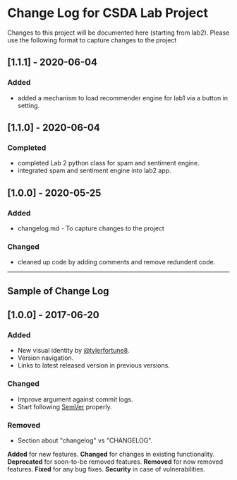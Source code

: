 # Change Log for CSDA Lab Project

Changes to this project will be documented here (starting from lab2). Please use the following format to capture changes to the project

## [1.1.1] - 2020-06-04

### Added

- added a mechanism to load recommender engine for lab1 via a button in setting.

## [1.1.0] - 2020-06-04

### Completed

- completed Lab 2 python class for spam and sentiment engine.
- integrated spam and sentiment engine into lab2 app.

## [1.0.0] - 2020-05-25

### Added

- changelog.md - To capture changes to the project

### Changed

- cleaned up code by adding comments and remove redundent code.

---

## Sample of Change Log

## [1.0.0] - 2017-06-20

### Added

- New visual identity by [@tylerfortune8](https://github.com/tylerfortune8).
- Version navigation.
- Links to latest released version in previous versions.

### Changed

- Improve argument against commit logs.
- Start following [SemVer](https://semver.org) properly.

### Removed

- Section about "changelog" vs "CHANGELOG".

**Added** for new features.
**Changed** for changes in existing functionality.
**Deprecated** for soon-to-be removed features.
**Removed** for now removed features.
**Fixed** for any bug fixes.
**Security** in case of vulnerabilities.